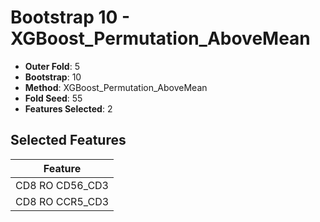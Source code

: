 # Bootstrap 10 - XGBoost_Permutation_AboveMean

- **Outer Fold**: 5
- **Bootstrap**: 10
- **Method**: XGBoost_Permutation_AboveMean
- **Fold Seed**: 55
- **Features Selected**: 2

## Selected Features

| Feature |
|---------|
| CD8 RO CD56_CD3 |
| CD8 RO CCR5_CD3 |
